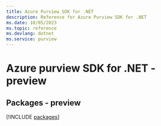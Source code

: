 ```yaml
---
title: Azure Purview SDK for .NET
description: Reference for Azure Purview SDK for .NET
ms.date: 10/05/2023
ms.topic: reference
ms.devlang: dotnet
ms.service: purview
---
```

# Azure purview SDK for .NET - preview
## Packages - preview
[!INCLUDE [packages](purview-index.md)]